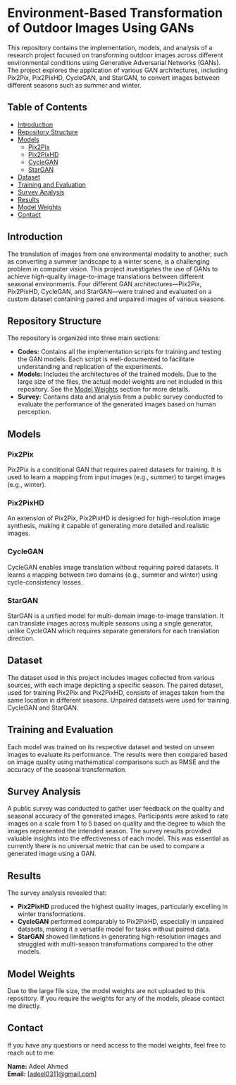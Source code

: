 # Environment-Based Transformation of Outdoor Images Using GANs

This repository contains the implementation, models, and analysis of a research project focused on transforming outdoor images across different environmental conditions using Generative Adversarial Networks (GANs). The project explores the application of various GAN architectures, including Pix2Pix, Pix2PixHD, CycleGAN, and StarGAN, to convert images between different seasons such as summer and winter.

## Table of Contents

- [Introduction](#introduction)
- [Repository Structure](#repository-structure)
- [Models](#models)
  - [Pix2Pix](#pix2pix)
  - [Pix2PixHD](#pix2pixhd)
  - [CycleGAN](#cyclegan)
  - [StarGAN](#stargan)
- [Dataset](#dataset)
- [Training and Evaluation](#training-and-evaluation)
- [Survey Analysis](#survey-analysis)
- [Results](#results)
- [Model Weights](#model-weights)
- [Contact](#contact)

## Introduction

The translation of images from one environmental modality to another, such as converting a summer landscape to a winter scene, is a challenging problem in computer vision. This project investigates the use of GANs to achieve high-quality image-to-image translations between different seasonal environments. Four different GAN architectures—Pix2Pix, Pix2PixHD, CycleGAN, and StarGAN—were trained and evaluated on a custom dataset containing paired and unpaired images of various seasons.

## Repository Structure

The repository is organized into three main sections:

- **Codes:** Contains all the implementation scripts for training and testing the GAN models. Each script is well-documented to facilitate understanding and replication of the experiments.
- **Models:** Includes the architectures of the trained models. Due to the large size of the files, the actual model weights are not included in this repository. See the [Model Weights](#model-weights) section for more details.
- **Survey:** Contains data and analysis from a public survey conducted to evaluate the performance of the generated images based on human perception.

## Models

### Pix2Pix
Pix2Pix is a conditional GAN that requires paired datasets for training. It is used to learn a mapping from input images (e.g., summer) to target images (e.g., winter).

### Pix2PixHD
An extension of Pix2Pix, Pix2PixHD is designed for high-resolution image synthesis, making it capable of generating more detailed and realistic images.

### CycleGAN
CycleGAN enables image translation without requiring paired datasets. It learns a mapping between two domains (e.g., summer and winter) using cycle-consistency losses.

### StarGAN
StarGAN is a unified model for multi-domain image-to-image translation. It can translate images across multiple seasons using a single generator, unlike CycleGAN which requires separate generators for each translation direction.

## Dataset

The dataset used in this project includes images collected from various sources, with each image depicting a specific season. The paired dataset, used for training Pix2Pix and Pix2PixHD, consists of images taken from the same location in different seasons. Unpaired datasets were used for training CycleGAN and StarGAN.

## Training and Evaluation

Each model was trained on its respective dataset and tested on unseen images to evaluate its performance. The results were then compared based on image quality using mathematical comparisons such as RMSE and the accuracy of the seasonal transformation.

## Survey Analysis

A public survey was conducted to gather user feedback on the quality and seasonal accuracy of the generated images. Participants were asked to rate images on a scale from 1 to 5 based on quality and the degree to which the images represented the intended season. The survey results provided valuable insights into the effectiveness of each model. This was essential as currently there is no universal metric that can be used to compare a generated image using a GAN.

## Results

The survey analysis revealed that:
- **Pix2PixHD** produced the highest quality images, particularly excelling in winter transformations.
- **CycleGAN** performed comparably to Pix2PixHD, especially in unpaired datasets, making it a versatile model for tasks without paired data.
- **StarGAN** showed limitations in generating high-resolution images and struggled with multi-season transformations compared to the other models.

## Model Weights

Due to the large file size, the model weights are not uploaded to this repository. If you require the weights for any of the models, please contact me directly.

## Contact

If you have any questions or need access to the model weights, feel free to reach out to me:

**Name:** Adeel Ahmed  
**Email:** [adeel0311@gmail.com]
